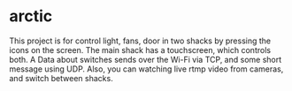 # arctic
This project is for control light, fans, door in two shacks by pressing the icons on the screen. The main shack has a touchscreen, which controls both. 
A Data about switches sends over the Wi-Fi via TCP, and some short message using UDP. 
Also, you can watching live rtmp video from cameras, and switch between shacks. 
